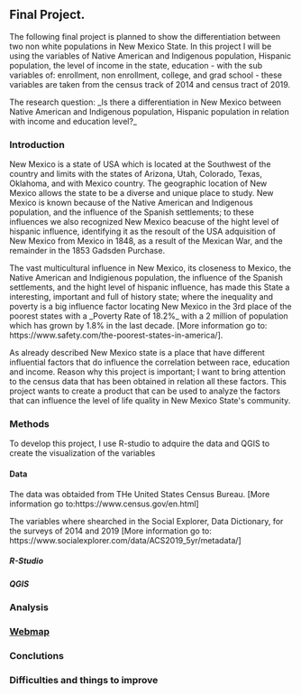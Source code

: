 ## Final Project.
<p> The following final project is planned to show the differentiation between two non white populations in New Mexico State. In this project I will be using the variables of Native American and Indigenous population, Hispanic population, the level of income in the state, education - with the sub variables of: enrollment, non enrollment, college, and grad school - these variables are taken from the census track of 2014 and census tract of 2019.</p>
<p> The research question: _Is there a differentiation in New Mexico between Native American and Indigenous population, Hispanic population in relation with income and education level?_ </p>  </p> </p> </p>

 ### Introduction 
 
 
 <p> New Mexico is a state of USA which is located at the Southwest of the country and limits with the states of Arizona, Utah, Colorado, Texas, Oklahoma, and with Mexico country. The geographic location of New Mexico allows the state to be a diverse and unique place to study. New Mexico is known because of the Native American and Indigenous population, and the influence of the Spanish settlements; to these influences we also recognized New Mexico beacuse of the hight level of hispanic influence, identifying it as the resoult of the USA adquisition of New Mexico from Mexico in 1848, as a result of the Mexican War, and the remainder in the 1853 Gadsden Purchase.</p>
 
 <p> The vast multicultural influence in New Mexico, its closeness to Mexico, the Native American and Indigienous population, the influence of the Spanish settlements, and the hight level of hispanic influence, has made this State a interesting, important and full of history state; where the inequality and poverty is a big influence factor locating New Mexico in the 3rd place of the poorest states with a _Poverty Rate of 18.2%_  with a 2 million of population which has grown by 1.8%  in the last decade. [More information go to: https://www.safety.com/the-poorest-states-in-america/]. </p>
 
 <p> As already described New Mexico state is a place that have different influential factors that do influence the correlation between race, education and income. Reason why this project is important; I want to bring attention to the census data that has been obtained in relation all these factors. This project wants to create a product that can be used to analyze the factors that can influence the level of life quality in New Mexico State's community. </p>
 
 ### Methods 
 
 
 <p> To develop this project, I use R-studio to adquire the data and QGIS to create the visualization of the variables </p></p></p> </p> </p>

#### Data 

<p> The data was obtaided from THe United States Census Bureau. [More information go to:https://www.census.gov/en.html] </p>
<p> The variables where shearched in the Social Explorer, Data Dictionary, for the surveys of 2014 and 2019 [More information go to: https://www.socialexplorer.com/data/ACS2019_5yr/metadata/] </p></p></p>

 ##### R-Studio 
##### QGIS 
 ### Analysis 
 ### [Webmap]() 
 ### Conclutions 
 ### Difficulties and things to improve 
